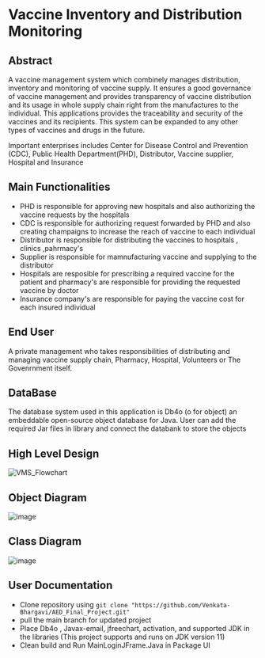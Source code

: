 # Vaccine Inventory and Distribution Monitoring

## Abstract
A vaccine management system which combinely manages distribution, inventory and monitoring of vaccine supply. It ensures a good governance of vaccine management and provides transparency of vaccine distribution and its usage in whole supply chain right from the manufactures to the individual. This applications provides the traceability and security of the vaccines and its recipients. This system can be expanded to any other types of vaccines and drugs in the future.

Important enterprises includes Center for Disease Control and Prevention (CDC), Public Health Department(PHD), Distributor, Vaccine supplier, Hospital and Insurance

## Main Functionalities

- PHD is responsible for approving new hospitals and also authorizing the vaccine requests by the hospitals
- CDC is responsible for authorizing request forwarded by PHD and also creating champaigns to increase the reach of vaccine to each individual
- Distributor is responsible for distributing the vaccines to hospitals , clinics ,pahrmacy's
- Supplier is responsible for mamnufacturing vaccine and supplying to the distributor
- Hospitals are resposible for prescribing a required vaccine for the patient and pharmacy's are responsible for providing the requested vaccine by doctor
- Insurance company's are responsible for paying the vaccine cost for each insured individual

## End User

A private management who takes responsibilities of distributing and managing vaccine supply chain, Pharmacy, Hospital, Volunteers or The Govenrnment itself.

## DataBase

The database system used in this application is Db4o (o for object) an embeddable open-source object database for Java. User can add the required Jar files in library and connect the databank to store the objects


## High Level Design 

![VMS_Flowchart](https://user-images.githubusercontent.com/26923878/204704414-876dfebe-f77c-4886-881a-0ff3b3c5f7ef.jpg)

## Object Diagram

![image](https://user-images.githubusercontent.com/114631063/206959380-b35188da-d535-4f5f-9138-31424295bd11.png)

## Class Diagram

![image](https://user-images.githubusercontent.com/114631063/206963450-eecfd261-66fd-4741-9c3a-9ff1df545bce.png)



## User Documentation

- Clone repository using `git clone "https://github.com/Venkata-Bhargavi/AED_Final_Project.git"`
- pull the main branch for updated project
- Place Db4o , Javax-email, jfreechart, activation, and supported JDK in the libraries (This project supports and runs on JDK version 11)
- Clean build and Run MainLoginJFrame.Java in Package UI



